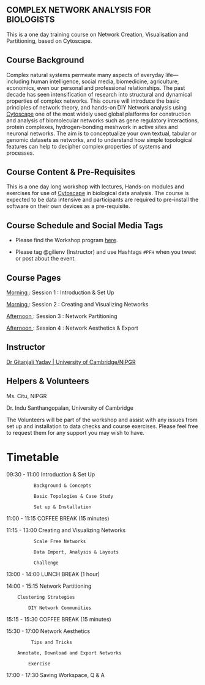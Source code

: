 ## COMPLEX NETWORK ANALYSIS FOR BIOLOGISTS
This is a one day training course on Network Creation, Visualisation and Partitioning, based on Cytoscape.

## Course Background
Complex natural systems permeate many aspects of everyday life—including human intelligence, social media, biomedicine, agriculture, economics, even our personal and professional relationships. The past decade has seen intensification of research into structural and dynamical properties of complex networks. This course will introduce the basic principles of network theory, and hands-on DIY Network analysis using <a href=https://cytoscape.org> Cytoscape</a> one of the most widely used global platforms for construction and analysis of biomolecular networks such as gene regulatory interactions, protein complexes, hydrogen-bonding meshwork in active sites and neuronal networks. The aim is to conceptualize your own textual, tabular or genomic datasets as networks, and to understand how simple topological features can help to decipher complex properties of systems and processes.

## Course Content & Pre-Requisites
This is a one day long workshop with lectures, Hands-on modules and exercises for use of <a href=https://cytoscape.org> Cytoscape</a> in biological data analysis. The course is expected to be data intensive and participants are required to pre-install the software on their own devices as a pre-requisite.


## Course Schedule and Social Media Tags
* Please find the Workshop program <a href=/Documents/schedule.md>here</a>.

* Please tag @gilienv (Instructor) and use Hashtags <code>#PFH</code> when you tweet or post about the event.

## Course Pages
<a href=/Documents/Set01.md> Morning </a> : Session 1 : Introduction & Set Up

<a href=/Documents/Set02.md> Morning </a> : Session 2 : Creating and Visualizing Networks

<a href=/Documents/Set03.md> Afternoon </a> : Session 3 : Network Partitioning 

<a href=/Documents/Set04.md> Afternoon </a> : Session 4 : Network Aesthetics & Export


## Instructor

<a href= http://www.nipgr.res.in/research/dr_gyadav.php>Dr Gitanjali Yadav | University of Cambridge/NIPGR</a>


## Helpers & Volunteers

Ms. Citu, NIPGR 

Dr. Indu Santhangopalan, University of Cambridge

The Volunteers will be part of the workshop and assist with any issues from set up and installation to data checks and course exercises. Please feel free to request them for any support you may wish to have.

# Timetable
09:30 - 11:00	Introduction & Set Up

              Background & Concepts
	      
              Basic Topologies & Case Study
	      
              Set up & Installation

11:00 - 11:15	COFFEE BREAK (15 minutes)

11:15 - 13:00	Creating and Visualizing Networks

              Scale Free Networks
	      
              Data Import, Analysis & Layouts
	      
              Challenge 

13:00 - 14:00	LUNCH BREAK (1 hour)

14:00 - 15:15	Network Partitioning 

		Clustering Strategies 
		
	        DIY Network Communities

15:15 - 15:30	COFFEE BREAK (15 minutes)

15:30 - 17:00	Network Aesthetics

             Tips and Tricks
             	
		Annotate, Download and Export Networks
              
	      	Exercise

17:00 - 17:30	Saving Workspace, Q & A
